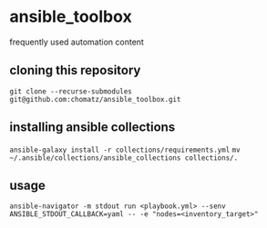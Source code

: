 # ansible_toolbox
frequently used automation content

## cloning this repository
`git clone --recurse-submodules git@github.com:chomatz/ansible_toolbox.git`

## installing ansible collections
`ansible-galaxy install -r collections/requirements.yml`
`mv ~/.ansible/collections/ansible_collections collections/.`

## usage
`ansible-navigator -m stdout run <playbook.yml> --senv ANSIBLE_STDOUT_CALLBACK=yaml -- -e "nodes=<inventory_target>"`
